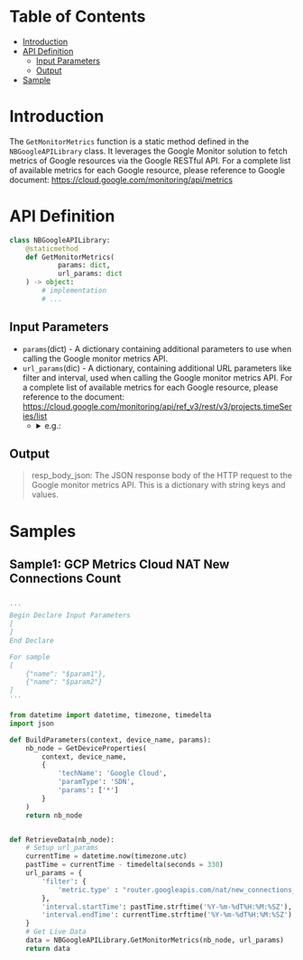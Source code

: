 # Table of Contents
- [Introduction](#introduction)
- [API Definition](#api_def)
    - [Input Parameters](#input-parameters)
    - [Output](#output)
- [Sample](#sample)

# Introduction <a id="introduction"></a>
The `GetMonitorMetrics` function is a static method defined in the `NBGoogleAPILibrary` class. It leverages the Google Monitor solution to fetch metrics of Google resources via the Google RESTful API.
For a complete list of available metrics for each Google resource, please reference to Google document: https://cloud.google.com/monitoring/api/metrics

# API Definition <a id="api_def"></a>
```python
class NBGoogleAPILibrary:
    @staticmethod
    def GetMonitorMetrics(
            params: dict,
            url_params: dict
    ) -> object:
        # implementation
        # ...
```

## Input Parameters <a id="input"></a>
 - `params`(dict) - A dictionary containing additional parameters to use when calling the Google monitor metrics API. 
 - `url_params`(dic) - A dictionary, containing additional URL parameters like filter and interval, used when calling the Google monitor metrics API. For a complete list of available metrics for each Google resource, please reference to the document: https://cloud.google.com/monitoring/api/ref_v3/rest/v3/projects.timeSeries/list
     - <details><summary>e.g.:</summary>

        ```json5
        {
            'filter':  {
                'metric.type' : 'router.googleapis.com/bgp/received_routes_count',
                'metric.labels.bgp_peer_name' : 'auto-ia-bgp-gcptonetbonda-xxxx'
            },
            'interval.startTime': '2023-08-16T05:40:54Z',
            'interval.endTime': '2023-08-16T07:40:54Z'
        }
        ```
        </details>

## Output <a id="output"></a>
> resp_body_json: The JSON response body of the HTTP request to the Google monitor metrics API. This is a dictionary with string keys and values.

# Samples <a id="sample"></a>

## Sample1: GCP Metrics Cloud NAT New Connections Count
```python

'''
Begin Declare Input Parameters
[
]
End Declare

For sample
[
    {"name": "$param1"},
    {"name": "$param2"}
]
'''

from datetime import datetime, timezone, timedelta
import json

def BuildParameters(context, device_name, params):
    nb_node = GetDeviceProperties(
        context, device_name,
        {
            'techName': 'Google Cloud',
            'paramType': 'SDN',
            'params': ['*']
        }
    )
    return nb_node


def RetrieveData(nb_node):
    # Setup url_params
    currentTime = datetime.now(timezone.utc)
    pastTime = currentTime - timedelta(seconds = 330)
    url_params = {
        'filter': {
            'metric.type' : "router.googleapis.com/nat/new_connections_count"
        },
        'interval.startTime': pastTime.strftime('%Y-%m-%dT%H:%M:%SZ'),
        'interval.endTime': currentTime.strftime('%Y-%m-%dT%H:%M:%SZ')
    }
    # Get Live Data
    data = NBGoogleAPILibrary.GetMonitorMetrics(nb_node, url_params)
    return data


 ```
